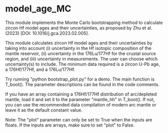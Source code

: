 # model_age_MC
This module implements the Monte Carlo bootstrapping method to calculate zircon Hf model ages and their uncertainties, as proposed by Zhu et al. (2023) [DOI: 10.1016/j.gca.2023.02.005].

This module calculates zircon Hf model ages and their uncertainties by taking into account (i) uncertainty in the Hf isotopic composition of the mantle reservoir, (ii) uncertainty in the 176Lu/177Hf for the crustal source region, and (iii) uncertainty in measurements. The user can choose which uncertainty(s) to include. The minimum data required is a zircon U-Pb age, a 176Hf/177Hf, and a 176Lu/177Hf.

Try running "python bootstrap_plot.py" for a demo. The main function is T_boot(). The parameter descriptions can be found in the code comments.

If you have an array containing a 176Hf/177Hf distribution of arc/depleted mantle, load it and set it to the parameter "mantle_hh" in T_boot(). If not, you can use the recommended data compilation of modern arc mantle or leave it as the default constant value. 

Note: The "plot" parameter can only be set to True when the inputs are floats. If the inputs are arrays, make sure to set "plot" to False.

